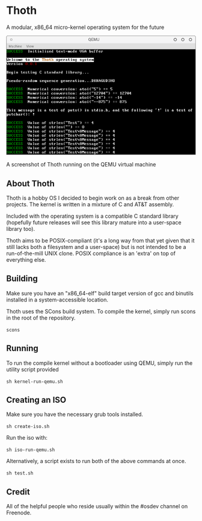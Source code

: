 # Thoth

A modular, x86_64 micro-kernel operating system for the future

![alt tag](https://raw.githubusercontent.com/zesterer/thoth/master/misc/screen-2016-02-23.png "A screenshot of Thoth's state as of 2016-02-23")

A screenshot of Thoth running on the QEMU virtual machine

## About Thoth

Thoth is a hobby OS I decided to begin work on as a break from other projects. The kernel is written in a mixture of C and AT&T assembly.

Included with the operating system is a compatible C standard library (hopefully future releases will see this library mature into a user-space library too).

Thoth aims to be POSIX-compliant (it's a long way from that yet given that it still lacks both a filesystem and a user-space) but is not intended to be a run-of-the-mill UNIX clone. POSIX compliance is an 'extra' on top of everything else.

## Building

Make sure you have an "x86_64-elf" build target version of gcc and binutils installed in a system-accessible location.

Thoth uses the SCons build system. To compile the kernel, simply run scons in the root of the repository.

`scons`

## Running

To run the compile kernel without a bootloader using QEMU, simply run the utility script provided

`sh kernel-run-qemu.sh`

## Creating an ISO

Make sure you have the necessary grub tools installed.

`sh create-iso.sh`

Run the iso with:

`sh iso-run-qemu.sh`

Alternatively, a script exists to run both of the above commands at once.

`sh test.sh`

## Credit

All of the helpful people who reside usually within the #osdev channel on Freenode.
